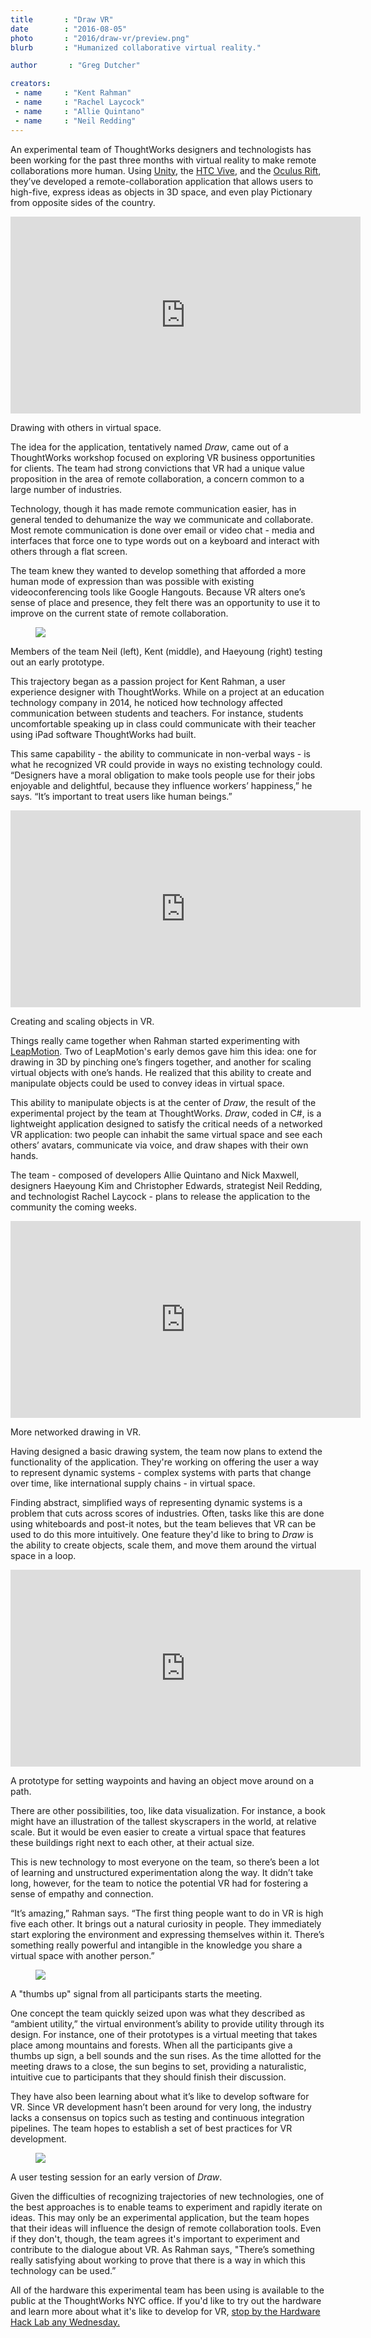```yaml
---
title       : "Draw VR"
date 		: "2016-08-05"
photo       : "2016/draw-vr/preview.png"
blurb       : "Humanized collaborative virtual reality."

author       : "Greg Dutcher"

creators:
 - name     : "Kent Rahman"
 - name     : "Rachel Laycock"
 - name     : "Allie Quintano"
 - name     : "Neil Redding"
---
```


An experimental team of ThoughtWorks designers and technologists has been working for the past three months with virtual reality to make remote collaborations more human.  Using <a target="_blank" rel="noopener noreferrer" href="https://unity3d.com/">Unity</a>, the <a target="_blank" rel="noopener noreferrer" href="http://www.htcvive.com/us/">HTC Vive</a>, and the <a target="_blank" rel="noopener noreferrer" href="https://www3.oculus.com/en-us/rift/">Oculus Rift</a>, they’ve developed a remote-collaboration application that allows users to high-five, express ideas as objects in 3D space, and even play Pictionary from opposite sides of the country.

<div class="embedded-video--youtube">
	<iframe width="560" height="315" src="https://www.youtube.com/embed/l2zb8I0J93Q" frameborder="0" allowfullscreen></iframe>
</div>
<p class="image-caption">Drawing with others in virtual space.</p>

The idea for the application, tentatively named <i>Draw</i>, came out of a ThoughtWorks workshop focused on exploring VR business opportunities for clients.  The team had strong convictions that VR had a unique value proposition in the area of remote collaboration, a concern common to a large number of industries.

Technology, though it has made remote communication easier, has in general tended to dehumanize the way we communicate and collaborate.  Most remote communication is done over email or video chat - media and interfaces that force one to type words out on a keyboard and interact with others through a flat screen.

The team knew they wanted to develop something that afforded a more human mode of expression than was possible with existing videoconferencing tools like Google Hangouts.  Because VR alters one’s sense of place and presence, they felt there was an opportunity to use it to improve on the current state of remote collaboration.

<figure class="project-page__image-container"><img class="project-page__image" src="/images/projects/2016/draw-vr/team.jpg"></figure>
<p class="image-caption">Members of the team Neil (left), Kent (middle), and Haeyoung (right) testing out an early prototype.</p>

This trajectory began as a passion project for Kent Rahman, a user experience designer with ThoughtWorks.  While on a project at an education technology company in 2014, he noticed how technology affected communication between students and teachers.  For instance, students uncomfortable speaking up in class could communicate with their teacher using iPad software ThoughtWorks had built.

This same capability - the ability to communicate in non-verbal ways - is what he recognized VR could provide in ways no existing technology could.  “Designers have a moral obligation to make tools people use for their jobs enjoyable and delightful, because they influence workers’ happiness,” he says.  “It’s important to treat users like human beings.”

<div class="embedded-video--youtube">
	<iframe width="560" height="315" src="https://www.youtube.com/embed/SiR9Tehn6Qg" frameborder="0" allowfullscreen></iframe>
</div>
<p class="image-caption">Creating and scaling objects in VR.</p>

Things really came together when Rahman started experimenting with <a target="_blank" rel="noopener noreferrer" href="https://www.leapmotion.com/">LeapMotion</a>.  Two of LeapMotion's early demos gave him this idea: one for drawing in 3D by pinching one’s fingers together, and another for scaling virtual objects with one’s hands.  He realized that this ability to create and manipulate objects could be used to convey ideas in virtual space.

This ability to manipulate objects is at the center of <i>Draw</i>, the result of the experimental project by the team at ThoughtWorks.  <i>Draw</i>, coded in C#, is a lightweight application designed to satisfy the critical needs of a networked VR application: two people can inhabit the same virtual space and see each others’ avatars, communicate via voice, and draw shapes with their own hands.

The team - composed of developers Allie Quintano and Nick Maxwell, designers Haeyoung Kim and Christopher Edwards, strategist Neil Redding, and technologist Rachel Laycock - plans to release the application to the community the coming weeks.

<div class="embedded-video--youtube">
	<iframe width="560" height="315" src="https://www.youtube.com/embed/dAlAMhXhDiE" frameborder="0" allowfullscreen></iframe>
</div>
<p class="image-caption">More networked drawing in VR.</p>

Having designed a basic drawing system, the team now plans to extend the functionality of the application.  They're working on offering the user a way to represent dynamic systems - complex systems with parts that change over time, like international supply chains - in virtual space.

Finding abstract, simplified ways of representing dynamic systems is a problem that cuts across scores of industries.  Often, tasks like this are done using whiteboards and post-it notes, but the team believes that VR can be used to do this more intuitively.  One feature they'd like to bring to <i>Draw</i> is the ability to create objects, scale them, and move them around the virtual space in a loop.

<div class="embedded-video--youtube">
	<iframe width="560" height="315" src="https://www.youtube.com/embed/7xylV1QfE08" frameborder="0" allowfullscreen></iframe>
</div>
<p class="image-caption">A prototype for setting waypoints and having an object move around on a path.</p>

There are other possibilities, too, like data visualization.  For instance, a book might have an illustration of the tallest skyscrapers in the world, at relative scale.  But it would be even easier to create a virtual space that features these buildings right next to each other, at their actual size.

This is new technology to most everyone on the team, so there’s been a lot of learning and unstructured experimentation along the way.  It didn’t take long, however, for the team to notice the potential VR had for fostering a sense of empathy and connection.

“It’s amazing,” Rahman says.  “The first thing people want to do in VR is high five each other.  It brings out a natural curiosity in people.  They immediately start exploring the environment and expressing themselves within it.  There’s something really powerful and intangible in the knowledge you share a virtual space with another person.”

<figure class="project-page__image-container"><img class="project-page__image" src="/images/projects/2016/draw-vr/thumbsup.png"></figure>
<p class="image-caption">A "thumbs up" signal from all participants starts the meeting.</p>

One concept the team quickly seized upon was what they described as “ambient utility,” the virtual environment’s ability to provide utility through its design.  For instance, one of their prototypes is a virtual meeting that takes place among mountains and forests.  When all the participants give a thumbs up sign, a bell sounds and the sun rises.  As the time allotted for the meeting draws to a close, the sun begins to set, providing a naturalistic, intuitive cue to participants that they should finish their discussion.

They have also been learning about what it’s like to develop software for VR.  Since VR development hasn’t been around for very long, the industry lacks a consensus on topics such as testing and continuous integration pipelines.  The team hopes to establish a set of best practices for VR development.

<figure class="project-page__image-container"><img class="project-page__image" src="/images/projects/2016/draw-vr/hand-out.jpg"></figure>
<p class="image-caption">A user testing session for an early version of <i>Draw</i>.</p>

Given the difficulties of recognizing trajectories of new technologies, one of the best approaches is to enable teams to experiment and rapidly iterate on ideas.  This may only be an experimental application, but the team hopes that their ideas will influence the design of remote collaboration tools.  Even if they don't, though, the team agrees it's important to experiment and contribute to the dialogue about VR. As Rahman says, "There’s something really satisfying about working to prove that there is a way in which this technology can be used.”

All of the hardware this experimental team has been using is available to the public at the ThoughtWorks NYC office.  If you'd like to try out the hardware and learn more about what it's like to develop for VR, <a target="_blank" rel="noopener noreferrer" href="https://hardwarehacklab.io/join/">stop by the Hardware Hack Lab any Wednesday.</a>
